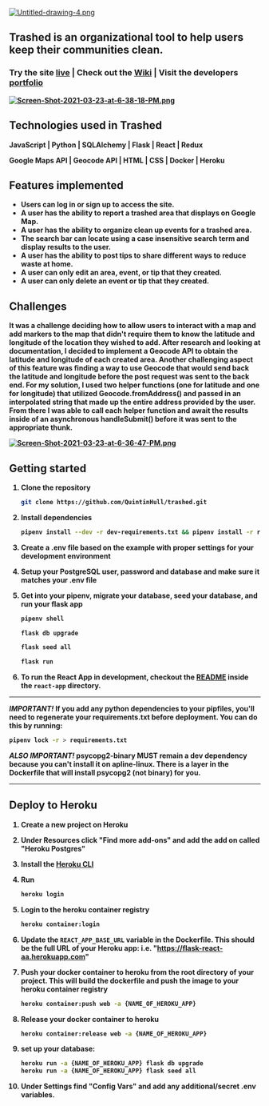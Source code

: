 [![Untitled-drawing-4.png](https://i.postimg.cc/L5pzcjJj/Untitled-drawing-4.png)](https://postimg.cc/cgFgYgMJ)

## Trashed is an organizational tool to help users keep their communities clean. 

<h3>Try the site <a href=https://trash-ed.herokuapp.com/login/>live</a> <b>|</b> Check out the <a href="https://github.com/QuintinHull/trashed">Wiki</a> <b> | <b> Visit the developers <a href="https://quintinhull.github.io/">portfolio</a></h3> 

[![Screen-Shot-2021-03-23-at-6-38-18-PM.png](https://i.postimg.cc/DfxBbYSk/Screen-Shot-2021-03-23-at-6-38-18-PM.png)](https://postimg.cc/z3Rns7w0)

## Technologies used in Trashed

**JavaScript** | **Python** | **SQLAlchemy** | **Flask** | **React** | **Redux**

**Google Maps API** | **Geocode API** | **HTML** | **CSS** | **Docker** | **Heroku** 

## Features implemented

* Users can **log in** or **sign up** to access the site.
* A user has the ability to **report a trashed area** that displays on Google Map.
* A user has the ability to **organize clean up events** for a trashed area.
* The **search** bar can locate using a case insensitive search term and display results to the user.
* A user has the ability to **post tips** to share different ways to reduce waste at home.
* A user can only **edit** an area, event, or tip that they created.
* A user can only **delete** an event or tip that they created.


## Challenges
It was a challenge deciding how to allow users to interact with a map and add markers to the map that didn't require them to know the latitude and longitude of the location they wished to add. After research and looking at documentation, I decided to implement a Geocode API to obtain the latitude and longitude of each created area. Another challenging aspect of this feature was finding a way to use Geocode that would send back the latitude and longitude before the post request was sent to the back end. For my solution, I used two helper functions (one for latitude and one for longitude) that utilized **Geocode.fromAddress()** and passed in an interpolated string that made up the entire address provided by the user. From there I was able to call each helper function and await the results inside of an asynchronous **handleSubmit()** before it was sent to the appropriate thunk.

[![Screen-Shot-2021-03-23-at-6-36-47-PM.png](https://i.postimg.cc/X78GvTqd/Screen-Shot-2021-03-23-at-6-36-47-PM.png)](https://postimg.cc/WhdbWYM1)

## Getting started

1. Clone the repository

   ```bash
   git clone https://github.com/QuintinHull/trashed.git
   ```

2. Install dependencies

      ```bash
      pipenv install --dev -r dev-requirements.txt && pipenv install -r requirements.txt
      ```

3. Create a **.env** file based on the example with proper settings for your
   development environment
4. Setup your PostgreSQL user, password and database and make sure it matches your **.env** file

5. Get into your pipenv, migrate your database, seed your database, and run your flask app

   ```bash
   pipenv shell
   ```

   ```bash
   flask db upgrade
   ```

   ```bash
   flask seed all
   ```

   ```bash
   flask run
   ```

6. To run the React App in development, checkout the [README](./react-app/README.md) inside the `react-app` directory.

***
*IMPORTANT!*
   If you add any python dependencies to your pipfiles, you'll need to regenerate your requirements.txt before deployment.
   You can do this by running:

   ```bash
   pipenv lock -r > requirements.txt
   ```

*ALSO IMPORTANT!*
   psycopg2-binary MUST remain a dev dependency because you can't install it on apline-linux.
   There is a layer in the Dockerfile that will install psycopg2 (not binary) for you.
***

## Deploy to Heroku

1. Create a new project on Heroku
2. Under Resources click "Find more add-ons" and add the add on called "Heroku Postgres"
3. Install the [Heroku CLI](https://devcenter.heroku.com/articles/heroku-command-line)
4. Run

   ```bash
   heroku login
   ```

5. Login to the heroku container registry

   ```bash
   heroku container:login
   ```

6. Update the `REACT_APP_BASE_URL` variable in the Dockerfile.
   This should be the full URL of your Heroku app: i.e. "https://flask-react-aa.herokuapp.com"
7. Push your docker container to heroku from the root directory of your project.
   This will build the dockerfile and push the image to your heroku container registry

   ```bash
   heroku container:push web -a {NAME_OF_HEROKU_APP}
   ```

8. Release your docker container to heroku

   ```bash
   heroku container:release web -a {NAME_OF_HEROKU_APP}
   ```

9. set up your database:

   ```bash
   heroku run -a {NAME_OF_HEROKU_APP} flask db upgrade
   heroku run -a {NAME_OF_HEROKU_APP} flask seed all
   ```

10. Under Settings find "Config Vars" and add any additional/secret .env variables.
